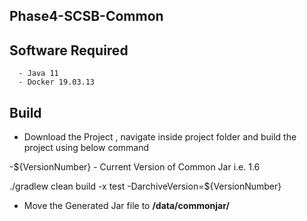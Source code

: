 ## Phase4-SCSB-Common

   

## Software Required

      - Java 11
      - Docker 19.03.13   
      
## Build

- Download the Project , navigate inside project folder and build the project using below command

-${VersionNumber} - Current Version of Common Jar i.e. 1.6

./gradlew clean build -x test -DarchiveVersion=${VersionNumber} 

- Move the Generated Jar file to  **/data/commonjar/**
